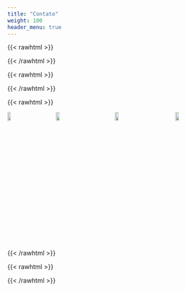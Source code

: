 ```yaml
---
title: "Contato"
weight: 100
header_menu: true
---
```


{{< rawhtml >}}
<p style="clear: both"></p>
{{< /rawhtml >}}

{{< rawhtml >}}
<p style="clear: both"></p>
{{< /rawhtml >}}


{{< rawhtml >}}
<div style="width: 100%; display: flex; flex-directio: flex-end;  ">
    <a href="mailto:namirufba@ufba.br" target="_blank"><img src="/icones/email.png" alt="Link para email" style="width:25%"></a>
    <a href="https://www.facebook.com/namirufba" target="_blank"><img src="/icones/facebook.png" alt="Link para facebook" style="width:25%"></a>
    <a href="https://www.instagram.com/namirufba" target="_blank"><img src="/icones/instagram.png" alt="Link para instagram" style="width:25%"></a>
    <a href="http://bit.ly/NAMIRUFBA" target="_blank"><img src="/icones/youtube.png" alt="Link para youtube" style="width:25%"></a>
</div>
{{< /rawhtml >}}


{{< rawhtml >}}
<p style="clear: both"></p>
{{< /rawhtml >}}
